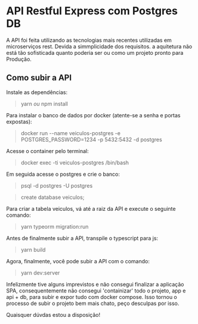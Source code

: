 # API Restful Express com Postgres DB

A API foi feita utilizando as tecnologias mais recentes utilizadas em microserviços rest. Devida a simmplicidade dos requisitos. a aquitetura não está tão sofisticada quanto poderia ser ou como um projeto pronto para Produção.

## Como subir a API

Instale as dependências:

> yarn _ou_ npm install

Para instalar o banco de dados por docker (atente-se a senha e portas expostas):

> docker run --name veiculos-postgres -e POSTGRES_PASSWORD=1234 -p 5432:5432 -d postgres

Acesse o container pelo terminal:

> docker exec -ti veiculos-postgres /bin/bash

Em seguida acesse o postgres e crie o banco:

> psql -d postgres -U postgres

> create database veiculos;

Para criar a tabela veiculos, vá até a raiz da API e execute o seguinte comando:

> yarn typeorm migration:run

Antes de finalmente subir a API, transpile o typescript para js:

> yarn build

Agora, finalmente, você pode subir a API com o comando:

> yarn dev:server

Infelizmente tive alguns imprevistos e não consegui finalizar a aplicação SPA, consequentemente não consegui 'containizar' todo o projeto, app e api + db, para subir e expor tudo com docker compose. Isso tornou o processo de subir o projeto bem mais chato, peço desculpas por isso.

Quaisquer dúvdas estou a disposição!
